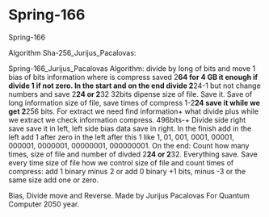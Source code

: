 # Spring-166
Spring-166

Algorithm Sha-256_Jurijus_Pacalovas:

Spring-166_Jurijus_Pacalovas Algorithm: divide by long of bits and move 1 bias of bits information where is compress saved 2**64 for 4 GB it enough if divide 1 if not zero. In the start and on the end divide 2**24-1 but not change numbers and save 2**24 or 2**32 32bits dipense size of file. Save it. Save of long information size of file, save times of compress 1-2**24 save it while we get 2**256 bits. For extract we need find information+ what divide plus while we extract we check information compress. 496bits-+ Divide side right save save it in left, left side bias data save in right. In the finish add in the left add 1 after zero in the left after this 1 like 1, 01, 001, 0001, 00001, 000001, 0000001, 00000001, 000000001. On the end: Count how many times, size of file and number of divded 2**24 or 2**32. Everything save. Save every time size of file how we control size of file and count times of compress: add 1 binary minus 2  or add 0 binary +1 bits, minus -3 or the same size add one or zero.

Bias, Divide move and Reverse.
Made by Jurijus Pacalovas
For Quantum Computer 2050 year.
